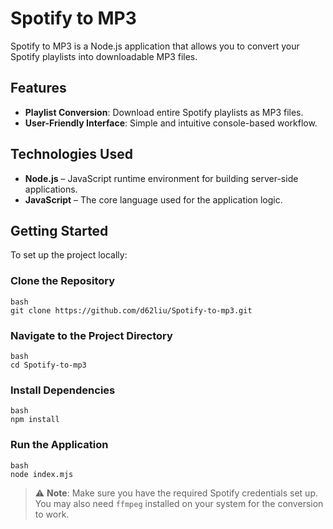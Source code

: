 # Spotify to MP3

Spotify to MP3 is a Node.js application that allows you to convert your Spotify playlists into downloadable MP3 files.

## Features

- **Playlist Conversion**: Download entire Spotify playlists as MP3 files.
- **User-Friendly Interface**: Simple and intuitive console-based workflow.

## Technologies Used

- **Node.js** – JavaScript runtime environment for building server-side applications.
- **JavaScript** – The core language used for the application logic.

## Getting Started

To set up the project locally:

### Clone the Repository

```
bash
git clone https://github.com/d62liu/Spotify-to-mp3.git
```

### Navigate to the Project Directory

```
bash
cd Spotify-to-mp3
```

### Install Dependencies

```
bash
npm install
```

### Run the Application

```
bash
node index.mjs
```

> ⚠️ **Note**: Make sure you have the required Spotify credentials set up. You may also need `ffmpeg` installed on your system for the conversion to work.


